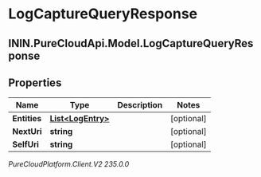 # LogCaptureQueryResponse

## ININ.PureCloudApi.Model.LogCaptureQueryResponse

## Properties

|Name | Type | Description | Notes|
|------------ | ------------- | ------------- | -------------|
| **Entities** | [**List&lt;LogEntry&gt;**](LogEntry) |  | [optional] |
| **NextUri** | **string** |  | [optional] |
| **SelfUri** | **string** |  | [optional] |



_PureCloudPlatform.Client.V2 235.0.0_
